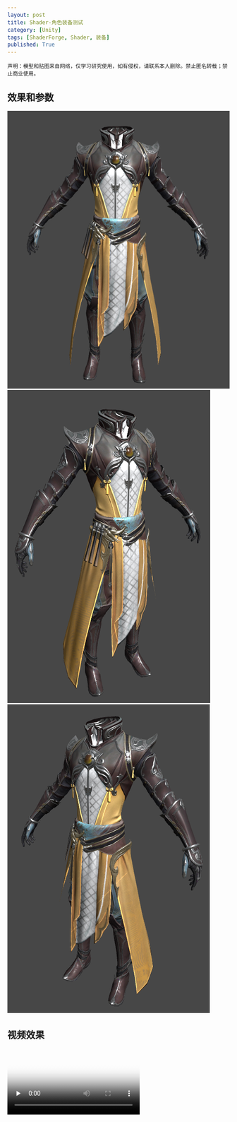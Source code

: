 ```yaml
---
layout: post
title: Shader-角色装备测试
category: [Unity]
tags: [ShaderForge, Shader, 装备]
published: True
---
```



`声明：模型和贴图来自网络，仅学习研究使用，如有侵权，请联系本人删除。禁止匿名转载；禁止商业使用。`


## 效果和参数
<left>
	<img src="/public/img/Shader-角色装备测试/1.bmp">
    <img src="/public/img/Shader-角色装备测试/2.bmp">
	<img src="/public/img/Shader-角色装备测试/3.bmp">
	</left>

## 视频效果

<video id="video" controls="" preload="none" poster="封面">
      <source id="mp4" src="/public/img/Shader-角色装备测试/Shader-角色装备测试.mp4" type="video/mp4">
</videos>
